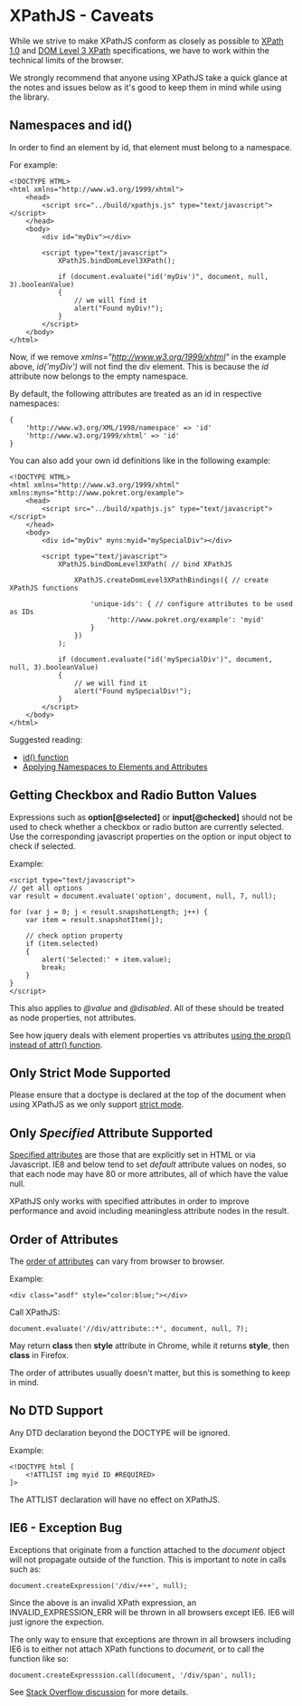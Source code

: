 XPathJS - Caveats
=======

While we strive to make XPathJS conform as closely as possible to [XPath 1.0](http://www.w3.org/TR/xpath/) and [DOM Level 3 XPath](http://www.w3.org/TR/DOM-Level-3-XPath/) specifications, we have to work within the technical limits of the browser.

We strongly recommend that anyone using XPathJS take a quick glance at the notes and issues below as it's good to keep them in mind while using the library.


Namespaces and id()
--------

In order to find an element by id, that element must belong to a namespace.

For example:

	<!DOCTYPE HTML>
    <html xmlns="http://www.w3.org/1999/xhtml">
    	<head>
    		<script src="../build/xpathjs.js" type="text/javascript"></script>
    	</head>
    	<body>
    		<div id="myDiv"></div>
    		
    		<script type="text/javascript">
    			XPathJS.bindDomLevel3XPath();
    			
    			if (document.evaluate("id('myDiv')", document, null, 3).booleanValue)
    			{
    				// we will find it
    				alert("Found myDiv!");
    			}
    		</script>
    	</body>
    </html>

Now, if we remove _xmlns="http://www.w3.org/1999/xhtml"_ in the example above, _id('myDiv')_ will not find the div element. This is because the _id_ attribute now belongs to the empty namespace.

By default, the following attributes are treated as an id in respective namespaces:

	{
		'http://www.w3.org/XML/1998/namespace' => 'id'
		'http://www.w3.org/1999/xhtml' => 'id'
	}

You can also add your own id definitions like in the following example:

	<!DOCTYPE HTML>
    <html xmlns="http://www.w3.org/1999/xhtml" xmlns:myns="http://www.pokret.org/example">
    	<head>
    		<script src="../build/xpathjs.js" type="text/javascript"></script>
    	</head>
    	<body>
    		<div id="myDiv" myns:myid="mySpecialDiv"></div>
    		
    		<script type="text/javascript">
    			XPathJS.bindDomLevel3XPath( // bind XPathJS
    				
    				XPathJS.createDomLevel3XPathBindings({ // create XPathJS functions
    					
    					'unique-ids': { // configure attributes to be used as IDs
    						'http://www.pokret.org/example': 'myid'
    					}
    				})
    			);
    			
    			if (document.evaluate("id('mySpecialDiv')", document, null, 3).booleanValue)
    			{
    				// we will find it
    				alert("Found mySpecialDiv!");
    			}
    		</script>
    	</body>
    </html>


Suggested reading:

  * [id() function](http://www.w3.org/TR/xpath/#function-id)
  * [Applying Namespaces to Elements and Attributes](http://www.w3.org/TR/REC-xml-names/#scoping-defaulting)

Getting Checkbox and Radio Button Values
--------

Expressions such as **option[@selected]** or **input[@checked]** should not be used to check whether a checkbox or radio button are currently selected. Use the corresponding javascript properties on the option or input object to check if selected.

Example:

	<script type="text/javascript">
	// get all options
	var result = document.evaluate('option', document, null, 7, null);
	
	for (var j = 0; j < result.snapshotLength; j++) {
		var item = result.snapshotItem(j);
	
		// check option property
		if (item.selected)
		{
			alert('Selected:' + item.value);
			break;
		}
	}
	</script>

This also applies to _@value_ and _@disabled_. All of these should be treated as node properties, not attributes.

See how jquery deals with element properties vs attributes [using the prop() instead of attr() function](http://api.jquery.com/prop/).



Only Strict Mode Supported
--------

Please ensure that a doctype is declared at the top of the document when using XPathJS as we only support [strict mode](http://www.quirksmode.org/css/quirksmode.html).



Only _Specified_ Attribute Supported
--------

[Specified attributes](http://reference.sitepoint.com/javascript/Attr/specified) are those that are explicitly set in HTML or via Javascript. IE8 and below tend to set _default_ attribute values on nodes, so that each node may have 80 or more attributes, all of which have the value null.

XPathJS only works with specified attributes in order to improve performance and avoid including meaningless attribute nodes in the result.



Order of Attributes
--------

The [order of attributes](http://reference.sitepoint.com/javascript/Node/attributes) can vary from browser to browser.

Example:

    <div class="asdf" style="color:blue;"></div>

Call XPathJS:

    document.evaluate('//div/attribute::*', document, null, 7);

May return **class** then **style** attribute in Chrome, while it returns **style**, then **class** in Firefox.

The order of attributes usually doesn't matter, but this is something to keep in mind.

No DTD Support
--------

Any DTD declaration beyond the DOCTYPE will be ignored.

Example:

	<!DOCTYPE html [
		<!ATTLIST img myid ID #REQUIRED>
	]>

The ATTLIST declaration will have no effect on XPathJS.


IE6 - Exception Bug
--------

Exceptions that originate from a function attached to the _document_ object will not propagate outside of the function. This is important to note in calls such as:

    document.createExpression('/div/+++', null);

Since the above is an invalid XPath expression, an INVALID_EXPRESSION_ERR will be thrown in all browsers except IE6. IE6 will just ignore the expection.

The only way to ensure that exceptions are thrown in all browsers including IE6 is to either not attach XPath functions to *document*, or to call the function like so:

    document.createExpresssion.call(document, '/div/span', null);

See [Stack Overflow discussion](http://stackoverflow.com/questions/7459173/ie6-try-catch-block-does-not-work-on-custom-document-somefunction-call) for more details.
